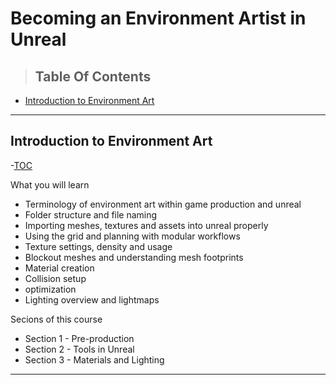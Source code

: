 # Becoming an Environment Artist in Unreal

>## Table Of Contents

 - [Introduction to Environment Art](#introduction-to-environment-art)

---
## Introduction to Environment Art

 -[TOC](#table-of-contents)

What you will learn
 - Terminology of environment art within game production and unreal
 - Folder structure and file naming
 - Importing meshes, textures and assets into unreal properly
 - Using the grid and planning with modular workflows
 - Texture settings, density and usage
 - Blockout meshes and understanding mesh footprints
 - Material creation
 - Collision setup
 - optimization
 - Lighting overview and lightmaps

Secions of this course
 - Section 1 - Pre-production
 - Section 2 - Tools in Unreal
 - Section 3 - Materials and Lighting

---
